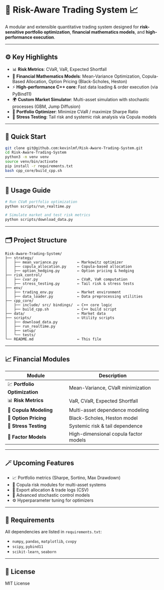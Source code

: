 # 🧠 Risk-Aware Trading System 📈  
A modular and extensible quantitative trading system designed for **risk-sensitive portfolio optimization**, **financial mathematics models**, and **high-performance execution**.

---

## ⚙️ Key Highlights
- 📊 **Risk Metrics**: CVaR, VaR, Expected Shortfall
- 🧮 **Financial Mathematics Models**: Mean-Variance Optimization, Copula-Based Allocation, Option Pricing (Black-Scholes, Heston)
- ⚡ **High-performance C++ core**: Fast data loading & order execution (via PyBind11)
- 🌍 **Custom Market Simulator**: Multi-asset simulation with stochastic processes (GBM, Jump Diffusion)
- 🏦 **Portfolio Optimizer**: Minimize CVaR / maximize Sharpe Ratio
- 🧪 **Stress Testing**: Tail risk and systemic risk analysis via Copula models

---

## 🚀 Quick Start
```bash
git clone git@github.com:kevinlmf/Risk-Aware-Trading-System.git
cd Risk-Aware-Trading-System
python3 -m venv venv
source venv/bin/activate
pip install -r requirements.txt
bash cpp_core/build_cpp.sh
```

---

## 🧠 Usage Guide
```bash
# Run CVaR portfolio optimization
python scripts/run_realtime.py

# Simulate market and test risk metrics
python scripts/download_data.py
```

---

## 🗂️ Project Structure

```
Risk-Aware-Trading-System/
├── strategy/
│   ├── mean_variance.py         ← Markowitz optimizer
│   ├── copula_allocation.py     ← Copula-based allocation
│   ├── option_hedging.py        ← Option pricing & hedging
├── risk_control/
│   ├── cvar.py                  ← CVaR, VaR computation
│   ├── stress_testing.py        ← Tail risk & stress tests
├── env/
│   ├── trading_env.py           ← Market environment
│   ├── data_loader.py           ← Data preprocessing utilities
├── cpp_core/
│   ├── include/ src/ bindings/  ← C++ core logic
│   ├── build_cpp.sh             ← C++ build script
├── data/                        ← Market data
├── scripts/                     ← Utility scripts
│   ├── download_data.py
│   ├── run_realtime.py
│   ├── setup/
│   └── tests/
└── README.md                    ← This file
```

---

## 📈 Financial Modules

| Module                   | Description                                    |
|--------------------------|------------------------------------------------|
| 💹 **Portfolio Optimization** | Mean-Variance, CVaR minimization            |
| 📊 **Risk Metrics**           | VaR, CVaR, Expected Shortfall               |
| 🧠 **Copula Modeling**        | Multi-asset dependence modeling             |
| 🧮 **Option Pricing**         | Black-Scholes, Heston model                 |
| 🧪 **Stress Testing**         | Systemic risk & tail dependence             |
| 🎯 **Factor Models**          | High-dimensional copula factor models       |

---

## 🪄 Upcoming Features
- 📈 Portfolio metrics (Sharpe, Sortino, Max Drawdown)
- 🧠 Copula risk modules for multi-asset systems
- 📁 Export allocation & trade logs (CSV)
- 🧮 Advanced stochastic control models
- ⚙️ Hyperparameter tuning for optimizers

---

## 🧱 Requirements
All dependencies are listed in `requirements.txt`:

- `numpy`, `pandas`, `matplotlib`, `cvxpy`
- `scipy`, `pybind11`
- `scikit-learn`, `seaborn`

---

## 📜 License
MIT License
